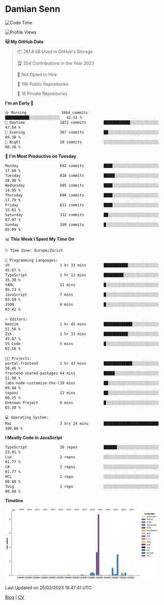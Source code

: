 # Damian Senn

<!--START_SECTION:waka-->
![Code Time](http://img.shields.io/badge/Code%20Time-3%20hrs%2024%20mins-blue)

![Profile Views](http://img.shields.io/badge/Profile%20Views-2-blue)

**🐱 My GitHub Data** 

> 📦 261.8 kB Used in GitHub's Storage 
 > 
> 🏆 354 Contributions in the Year 2023
 > 
> 🚫 Not Opted to Hire
 > 
> 📜 196 Public Repositories 
 > 
> 🔑 18 Private Repositories 
 > 
**I'm an Early 🐤** 

```text
🌞 Morning                1664 commits        ███████████░░░░░░░░░░░░░░   42.52 % 
🌆 Daytime                1872 commits        ████████████░░░░░░░░░░░░░   47.84 % 
🌃 Evening                367 commits         ██░░░░░░░░░░░░░░░░░░░░░░░   09.38 % 
🌙 Night                  10 commits          ░░░░░░░░░░░░░░░░░░░░░░░░░   00.26 % 
```
📅 **I'm Most Productive on Tuesday** 

```text
Monday                   692 commits         ████░░░░░░░░░░░░░░░░░░░░░   17.68 % 
Tuesday                  818 commits         █████░░░░░░░░░░░░░░░░░░░░   20.90 % 
Wednesday                585 commits         ████░░░░░░░░░░░░░░░░░░░░░   14.95 % 
Thursday                 696 commits         ████░░░░░░░░░░░░░░░░░░░░░   17.79 % 
Friday                   611 commits         ████░░░░░░░░░░░░░░░░░░░░░   15.61 % 
Saturday                 312 commits         ██░░░░░░░░░░░░░░░░░░░░░░░   07.97 % 
Sunday                   199 commits         █░░░░░░░░░░░░░░░░░░░░░░░░   05.09 % 
```


📊 **This Week I Spent My Time On** 

```text
🕑︎ Time Zone: Europe/Zurich

💬 Programming Languages: 
sh                       1 hr 33 mins        ███████████░░░░░░░░░░░░░░   45.87 % 
TypeScript               1 hr 12 mins        █████████░░░░░░░░░░░░░░░░   35.38 % 
YAML                     11 mins             █░░░░░░░░░░░░░░░░░░░░░░░░   05.73 % 
JavaScript               7 mins              █░░░░░░░░░░░░░░░░░░░░░░░░   03.59 % 
JSON                     6 mins              █░░░░░░░░░░░░░░░░░░░░░░░░   03.42 % 

🔥 Editors: 
Neovim                   1 hr 45 mins        █████████████░░░░░░░░░░░░   51.56 % 
Zsh                      1 hr 33 mins        ███████████░░░░░░░░░░░░░░   45.87 % 
VS Code                  5 mins              █░░░░░░░░░░░░░░░░░░░░░░░░   02.56 % 

🐱‍💻 Projects: 
portal-frontend          1 hr 43 mins        █████████████░░░░░░░░░░░░   50.46 % 
frontend-shared-packages 44 mins             █████░░░░░░░░░░░░░░░░░░░░   21.98 % 
labs-node-customize-the-l19 mins             ██░░░░░░░░░░░░░░░░░░░░░░░   09.44 % 
topaxi                   12 mins             ██░░░░░░░░░░░░░░░░░░░░░░░   06.25 % 
Unknown Project          6 mins              █░░░░░░░░░░░░░░░░░░░░░░░░   03.38 % 

💻 Operating System: 
Mac                      3 hrs 24 mins       █████████████████████████   100.00 % 
```

**I Mostly Code in JavaScript** 

```text
TypeScript               26 repos            ██████░░░░░░░░░░░░░░░░░░░   23.01 % 
Lua                      2 repos             ░░░░░░░░░░░░░░░░░░░░░░░░░   01.77 % 
C#                       2 repos             ░░░░░░░░░░░░░░░░░░░░░░░░░   01.77 % 
HCL                      1 repo              ░░░░░░░░░░░░░░░░░░░░░░░░░   00.88 % 
Twig                     1 repo              ░░░░░░░░░░░░░░░░░░░░░░░░░   00.88 % 
```



**Timeline**

![Lines of Code chart](https://raw.githubusercontent.com/topaxi/topaxi/main/assets/bar_graph.png)


 Last Updated on 25/02/2023 18:47:41 UTC
<!--END_SECTION:waka-->

[Blog](https://topaxi.codes/) |
[CV](https://cv.topaxi.ch/)
